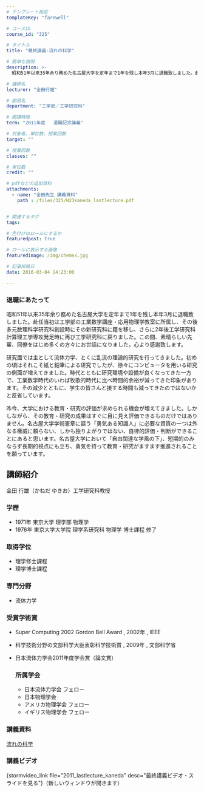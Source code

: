 ```yaml
---
# テンプレート指定
templateKey: "farewell"

# コースID
course_id: "325"

# タイトル
title: "最終講義-流れの科学"

# 簡単な説明
description: >-
  昭和51年以来35年余り務めた名古屋大学を定年まで1年を残し本年3月に退職致しました。赴任当初は工学部の工業数学講座・応用物理学教室に所属し、その後多元数理科学研究科創設時にその新研究科に籍を移し...

# 講師名
lecturer: "金田行雄"

# 部局名
department: "工学部／工学研究科"

# 開講時限
term: "2011年度	退職記念講義"

# 対象者、単位数、授業回数
target: ""

# 授業回数
classes: ""

# 単位数
credit: ""

# pdfなどの追加資料
attachments: 
  - name: "金田先生 講義資料" 
    path : /files/325/H23kaneda_lastlecture.pdf


# 関連するタグ
tags:

# 色付けのロールにするか
featuredpost: true

# ロールに表示する画像
featuredimage: /img/chemex.jpg

# 記事投稿日
date: 2016-03-04 14:23:00

---
```

### 退職にあたって 

昭和51年以来35年余り務めた名古屋大学を定年まで1年を残し本年3月に退職致しました。赴任当初は工学部の工業数学講座・応用物理学教室に所属し、その後多元数理科学研究科創設時にその新研究科に籍を移し、さらに2年後工学研究科計算理工学専攻発足時に再び工学研究科に戻りました。この間、素晴らしい先輩、同僚をはじめ多くの方々にお世話になりました。心より感謝致します。 

研究面では主として流体力学、とくに乱流の理論的研究を行ってきました。初めの頃はそれこそ紙と鉛筆による研究でしたが、徐々にコンピュータを用いる研究の側面が増えてきました。時代とともに研究環境や設備が良くなってきた一方で、工業数学時代のいわば牧歌的時代に比べ時間的余裕が減ってきた印象があります。その減少とともに、学生の皆さんと接する時間も減ってきたのではないかと反省しています。 

昨今、大学における教育・研究の評価が求められる機会が増えてきました。しかしながら、その教育・研究の成果はすぐに目に見え評価できるものだけではありません。名古屋大学学術憲章に謳う「勇気ある知識人」に必要な資質の一つは外なる権威に頼らない、しかも独りよがりではない、自律的評価・判断ができることにあると思います。名古屋大学において「自由闊達な学風の下」、短期的のみならず長期的視点にも立ち、勇気を持って教育・研究がますます推進されることを願っています。
## 講師紹介

金田 行雄（かねだ ゆきお）工学研究科教授 

### 学歴

  * 1971年 東京大学 理学部 物理学
  * 1976年 東京大学大学院 理学系研究科 物理学 博士課程 修了

### 取得学位

  * 理学修士課程
  * 理学博士課程 

### 専門分野

  * 流体力学

### 受賞学術賞

  * Super Computing 2002 Gordon Bell Award , 2002年 , IEEE
  * 科学技術分野の文部科学大臣表彰科学技術賞 , 2009年 , 文部科学省
  * 日本流体力学会2011年度学会賞（論文賞）  
    ### 所属学会
    
      * 日本流体力学会 フェロー
      * 日本物理学会
      * アメリカ物理学会 フェロー
      * イギリス物理学会 フェロー
### 講義資料


[流れの科学](/files/325/H23kaneda_lastlecture.pdf) 

### 講義ビデオ

{stormvideo_link file="2011_lastlecture_kaneda" desc="最終講義ビデオ・スライドを見る"}（新しいウィンドウが開きます）